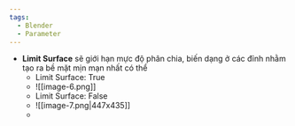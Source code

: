 ```yaml
---
tags:
  - Blender
  - Parameter
---
```

- **Limit Surface** sẽ giới hạn mực độ phân chia, biến dạng ở các đỉnh nhằm tạo ra bề mặt mịn mạn nhất có thể
	- Limit Surface: True
	- ![[image-6.png]]
	- Limit Surface: False
	- ![[image-7.png|447x435]]
	- 